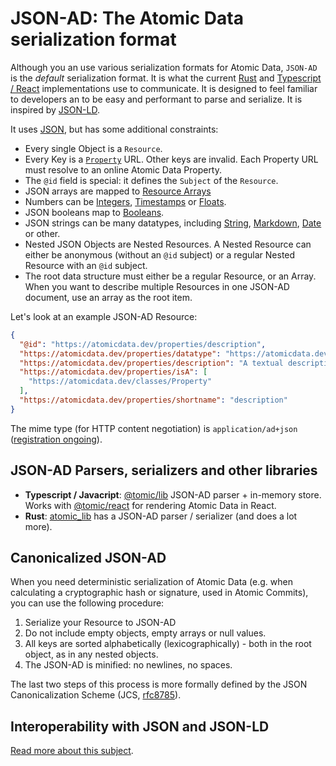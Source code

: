 # JSON-AD: The Atomic Data serialization format

Although you an use various serialization formats for Atomic Data, `JSON-AD` is the _default_ serialization format.
It is what the current [Rust](https://github.com/joepio/atomic) and [Typescript / React](https://github.com/joepio/atomic-data-browser) implementations use to communicate.
It is designed to feel familiar to developers an to be easy and performant to parse and serialize.
It is inspired by [JSON-LD](https://json-ld.org/).

It uses [JSON](https://www.ecma-international.org/publications-and-standards/standards/ecma-404/), but has some additional constraints:

- Every single Object is a `Resource`.
- Every Key is a [`Property`](https://atomicdata.dev/classes/Property) URL. Other keys are invalid. Each Property URL must resolve to an online Atomic Data Property.
- The `@id` field is special: it defines the `Subject` of the `Resource`.
- JSON arrays are mapped to [Resource Arrays](https://atomicdata.dev/datatypes/resourceArray)
- Numbers can be [Integers](https://atomicdata.dev/datatypes/integer), [Timestamps](https://atomicdata.dev/datatypes/timestamp) or [Floats](https://atomicdata.dev/datatypes/float).
- JSON booleans map to [Booleans](https://atomicdata.dev/datatypes/boolean).
- JSON strings can be many datatypes, including [String](https://atomicdata.dev/datatypes/string), [Markdown](https://atomicdata.dev/datatypes/markdown), [Date](https://atomicdata.dev/datatypes/date) or other.
- Nested JSON Objects are Nested Resources. A Nested Resource can either be anonymous (without an `@id` subject) or a regular Nested Resource with an `@id` subject.
- The root data structure must either be a regular Resource, or an Array. When you want to describe multiple Resources in one JSON-AD document, use an array as the root item.

Let's look at an example JSON-AD Resource:

```json
{
  "@id": "https://atomicdata.dev/properties/description",
  "https://atomicdata.dev/properties/datatype": "https://atomicdata.dev/datatypes/markdown",
  "https://atomicdata.dev/properties/description": "A textual description of something. When making a description, make sure that the first few words tell the most important part. Give examples. Since the text supports markdown, you're free to use links and more.",
  "https://atomicdata.dev/properties/isA": [
    "https://atomicdata.dev/classes/Property"
  ],
  "https://atomicdata.dev/properties/shortname": "description"
}
```

The mime type (for HTTP content negotiation) is `application/ad+json` ([registration ongoing](https://github.com/ontola/atomic-data-docs/issues/60)).

## JSON-AD Parsers, serializers and other libraries

- **Typescript / Javacript**: [@tomic/lib](https://www.npmjs.com/package/@tomic/lib) JSON-AD parser + in-memory store. Works with [@tomic/react](https://www.npmjs.com/package/@tomic/lib) for rendering Atomic Data in React.
- **Rust**: [atomic_lib](https://crates.io/crates/atomic_lib) has a JSON-AD parser / serializer (and does a lot more).

## Canonicalized JSON-AD

When you need deterministic serialization of Atomic Data (e.g. when calculating a cryptographic hash or signature, used in Atomic Commits), you can use the following procedure:

1. Serialize your Resource to JSON-AD
1. Do not include empty objects, empty arrays or null values.
1. All keys are sorted alphabetically (lexicographically) - both in the root object, as in any nested objects.
1. The JSON-AD is minified: no newlines, no spaces.

The last two steps of this process is more formally defined by the JSON Canonicalization Scheme (JCS, [rfc8785](https://tools.ietf.org/html/rfc8785)).

## Interoperability with JSON and JSON-LD

[Read more about this subject](../interoperability/json).
